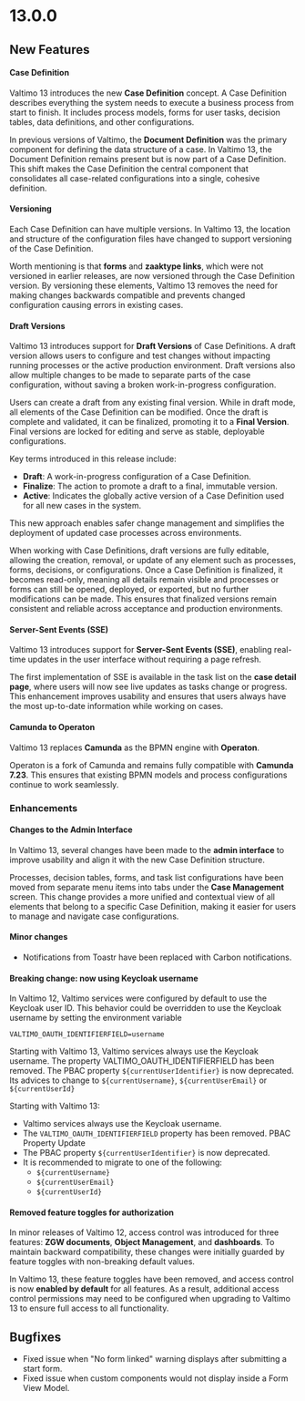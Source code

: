 # 13.0.0

## New Features

#### Case Definition

Valtimo 13 introduces the new **Case Definition** concept. A Case Definition describes everything the system needs to execute a business process from start to finish. It includes process models, forms for user tasks, decision tables, data definitions, and other configurations.

In previous versions of Valtimo, the **Document Definition** was the primary component for defining the data structure of a case. In Valtimo 13, the Document Definition remains present but is now part of a Case Definition. This shift makes the Case Definition the central component that consolidates all case-related configurations into a single, cohesive definition.

#### Versioning

Each Case Definition can have multiple versions. In Valtimo 13, the location and structure of the configuration files have changed to support versioning of the Case Definition.&#x20;

Worth mentioning is that **forms** and **zaaktype links**, which were not versioned in earlier releases, are now versioned through the Case Definition version. By versioning these elements, Valtimo 13 removes the need for making changes backwards compatible and prevents changed configuration causing errors in existing cases.

#### Draft Versions

Valtimo 13 introduces support for **Draft Versions** of Case Definitions. A draft version allows users to configure and test changes without impacting running processes or the active production environment. Draft versions also allow multiple changes to be made to separate parts of the case configuration, without saving a broken work-in-progress configuration.

Users can create a draft from any existing final version. While in draft mode, all elements of the Case Definition can be modified. Once the draft is complete and validated, it can be finalized, promoting it to a **Final Version**. Final versions are locked for editing and serve as stable, deployable configurations.

Key terms introduced in this release include:

* **Draft**: A work-in-progress configuration of a Case Definition.
* **Finalize**: The action to promote a draft to a final, immutable version.
* **Active**: Indicates the globally active version of a Case Definition used for all new cases in the system.

This new approach enables safer change management and simplifies the deployment of updated case processes across environments.

When working with Case Definitions, draft versions are fully editable, allowing the creation, removal, or update of any element such as processes, forms, decisions, or configurations. Once a Case Definition is finalized, it becomes read-only, meaning all details remain visible and processes or forms can still be opened, deployed, or exported, but no further modifications can be made. This ensures that finalized versions remain consistent and reliable across acceptance and production environments.

#### Server-Sent Events (SSE)

Valtimo 13 introduces support for **Server-Sent Events (SSE)**, enabling real-time updates in the user interface without requiring a page refresh.

The first implementation of SSE is available in the task list on the **case detail page**, where users will now see live updates as tasks change or progress. This enhancement improves usability and ensures that users always have the most up-to-date information while working on cases.

#### Camunda to Operaton

Valtimo 13 replaces **Camunda** as the BPMN engine with **Operaton**.

Operaton is a fork of Camunda and remains fully compatible with **Camunda 7.23**. This ensures that existing BPMN models and process configurations continue to work seamlessly.&#x20;

### Enhancements

#### Changes to the Admin Interface

In Valtimo 13, several changes have been made to the **admin interface** to improve usability and align it with the new Case Definition structure.

Processes, decision tables, forms, and task list configurations have been moved from separate menu items into tabs under the **Case Management** screen. This change provides a more unified and contextual view of all elements that belong to a specific Case Definition, making it easier for users to manage and navigate case configurations.

#### Minor changes

- Notifications from Toastr have been replaced with Carbon notifications.

#### Breaking change: now using Keycloak username

In Valtimo 12, Valtimo services were configured by default to use the Keycloak user ID.
This behavior could be overridden to use the Keycloak username by setting the environment variable
```shell
VALTIMO_OAUTH_IDENTIFIERFIELD=username  
```

Starting with Valtimo 13, Valtimo services always use the Keycloak username.
The property VALTIMO_OAUTH_IDENTIFIERFIELD has been removed.
The PBAC property `${currentUserIdentifier}` is now deprecated. Its advices to change to `${currentUsername}`, `${currentUserEmail}` or `${currentUserId}`

Starting with Valtimo 13:
- Valtimo services always use the Keycloak username.
- The `VALTIMO_OAUTH_IDENTIFIERFIELD` property has been removed.
PBAC Property Update
- The PBAC property `${currentUserIdentifier}` is now deprecated.
- It is recommended to migrate to one of the following:
  - `${currentUsername}`
  - `${currentUserEmail}`
  - `${currentUserId}`

#### Removed feature toggles for authorization

In minor releases of Valtimo 12, access control was introduced for three features: **ZGW documents**, **Object Management**, and **dashboards**. To maintain backward compatibility, these changes were initially guarded by feature toggles with non-breaking default values.

In Valtimo 13, these feature toggles have been removed, and access control is now **enabled by default** for all features. As a result, additional access control permissions may need to be configured when upgrading to Valtimo 13 to ensure full access to all functionality.

## Bugfixes

*  Fixed issue when "No form linked" warning displays after submitting a start form.
*  Fixed issue when custom components would not display inside a Form View Model.

